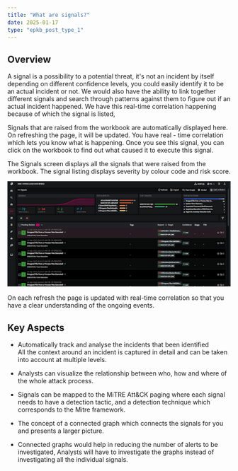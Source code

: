 ```yaml
---
title: "What are signals?"
date: 2025-01-17
type: "epkb_post_type_1"
---
```


## **Overview**  
  

A signal is a possibility to a potential threat, it's not an incident by itself depending on different confidence levels, you could easily identify it to be an actual incident or not. We would also have the ability to link together different signals and search through patterns against them to figure out if an actual incident happened. We have this real-time correlation happening because of which the signal is listed,

Signals that are raised from the workbook are automatically displayed here. On refreshing the page, it will be updated. You have real - time correlation which lets you know what is happening. Once you see this signal, you can click on the workbook to find out what caused it to execute this signal.

The Signals screen displays all the signals that were raised from the workbook. The signal listing displays severity by colour code and risk score.

![](./image/what-are-signals-1.png)

On each refresh the page is updated with real-time correlation so that you have a clear understanding of the ongoing events.

## **Key Aspects**  
  

- Automatically track and analyse the incidents that been identified  
    All the context around an incident is captured in detail and can be taken into account at multiple levels.

- Analysts can visualize the relationship between who, how and where of the whole attack process.

- Signals can be mapped to the MiTRE Att&CK paging where each signal needs to have a detection tactic, and a detection technique which corresponds to the Mitre framework.

- The concept of a connected graph which connects the signals for you and presents a larger picture.

- Connected graphs would help in reducing the number of alerts to be investigated, Analysts will have to investigate the graphs instead of investigating all the individual signals.
